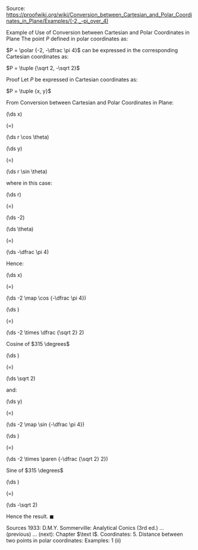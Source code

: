# 

Source: https://proofwiki.org/wiki/Conversion_between_Cartesian_and_Polar_Coordinates_in_Plane/Examples/(-2,_-pi_over_4)

Example of Use of Conversion between Cartesian and Polar Coordinates in Plane
The point $P$ defined in polar coordinates as:

$P = \polar {-2, -\dfrac \pi 4}$
can be expressed in the corresponding Cartesian coordinates as:

$P = \tuple {\sqrt 2, -\sqrt 2}$


Proof
Let $P$ be expressed in Cartesian coordinates as:

$P = \tuple {x, y}$

From Conversion between Cartesian and Polar Coordinates in Plane:














\(\ds x\)

\(=\)







\(\ds r \cos \theta\)




















\(\ds y\)

\(=\)







\(\ds r \sin \theta\)









where in this case:














\(\ds r\)

\(=\)







\(\ds -2\)




















\(\ds \theta\)

\(=\)







\(\ds -\dfrac \pi 4\)










Hence:














\(\ds x\)

\(=\)







\(\ds -2 \map \cos {-\dfrac \pi 4}\)




















\(\ds \)

\(=\)







\(\ds -2 \times \dfrac {\sqrt 2} 2\)





Cosine of $315 \degrees$














\(\ds \)

\(=\)







\(\ds \sqrt 2\)









and:














\(\ds y\)

\(=\)







\(\ds -2 \map \sin {-\dfrac \pi 4}\)




















\(\ds \)

\(=\)







\(\ds -2 \times \paren {-\dfrac {\sqrt 2} 2}\)





Sine of $315 \degrees$














\(\ds \)

\(=\)







\(\ds -\sqrt 2\)









Hence the result.
$\blacksquare$


Sources
1933: D.M.Y. Sommerville: Analytical Conics (3rd ed.) ... (previous) ... (next): Chapter $\text I$. Coordinates: $5$. Distance between two points in polar coordinates: Examples: $1 \ \text {(ii)}$




